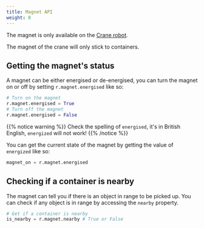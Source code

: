 ```yaml
---
title: Magnet API
weight: 8
---
```


The magnet is only available on the [Crane robot](../../robots/crane).
 
The magnet of the crane will only stick to containers.
 
## Getting the magnet's status
 
A magnet can be either energised or de-energised, you can turn the magnet on or off by setting `r.magnet.energised` like so:
```python
# Turn on the magnet
r.magnet.energised = True
# Turn off the magnet
r.magnet.energised = False
```

{{% notice warning %}}
Check the spelling of `energised`, it's in British English, `energized` will not work!
{{% /notice %}}

You can get the current state of the magnet by getting the value of `energized` like so:

```python
magnet_on = r.magnet.energised
```
 
## Checking if a container is nearby

The magnet can tell you if there is an object in range to be picked up. You can check if any object is in range by accessing the `nearby` property.
```python
# Get if a container is nearby
is_nearby = r.magnet.nearby # True or False
```
